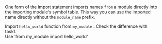 One form of the import statement imports names `from` a module directly into the importing module's symbol table. This way you can use the imported name directly without the `module_name` prefix.  
  
Import `hello_world` function from `my_module` . Check the difference with task1.  
Use 'from my\_module import hello\_world'
